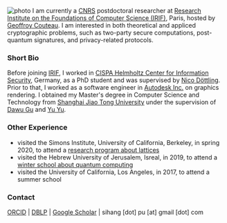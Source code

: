![photo](images/casual.jpg#150 "shadow border right")
I am currently a [CNRS](https://www.cnrs.fr/en) postdoctoral researcher at [Research Institute on the Foundations of Computer Science (IRIF)](https://www.irif.fr), Paris, hosted by [Geoffroy Couteau](https://geoffroycouteau.github.io).
I am interested in both theoretical and appliced cryptographic problems, such as two-party secure computations, post-quantum signatures, and privacy-related protocols.


### Short Bio
Before joining [IRIF](https://www.irif.fr), I worked in [CISPA Helmholtz Center for Information Security](https://cispa.de/), Germany, as a PhD student and was supervised by [Nico Döttling](https://sites.google.com/site/nicodoettling/).
Prior to that, I worked as a software engineer in [Autodesk Inc.](https://autodesk.com/) on graphics rendering. I obtained my Master's degree in Computer Science and Technology from [Shanghai Jiao Tong University](https://en.sjtu.edu.cn/) under the supervision of [Dawu Gu](https://www.cs.sjtu.edu.cn/en/PeopleDetail.aspx?id=169) and [Yu Yu](http://yuyu.hk). 


### Other Experience
 - visited the Simons Institute, University of California, Berkeley, in spring 2020, to attend a [research program about lattices](https://simons.berkeley.edu/programs/lattices2020)
 - visited the Hebrew University of Jerusalem, Isreal, in 2019, to attend a [winter school about quantum computing](https://iias.huji.ac.il/SchoolCSE4)
 - visited the University of California, Los Angeles, in 2017, to attend a summer school

### Contact
[ORCID](https://orcid.org/0009-0003-2056-6079) | [DBLP](https://dblp.uni-trier.de/pid/195/8301) | [Google Scholar](https://scholar.google.com/citations?user=lZqY8E0AAAAJ&hl=en) | sihang [dot] pu [at] gmail [dot] com
